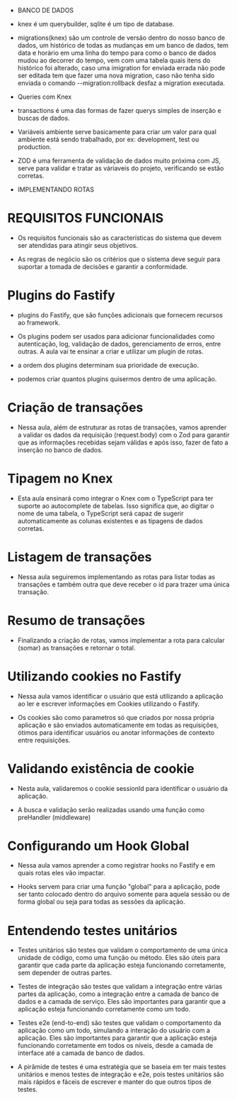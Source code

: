 
* BANCO DE DADOS

- knex é um querybuilder, sqlite é um tipo de database.

- migrations(knex) são um controle de versão dentro do nosso banco de dados, um histórico de todas as mudanças em um banco de dados, tem data e horário em uma linha do tempo para como o banco de dados mudou ao decorrer do tempo, vem com uma tabela quais itens do histórico foi alterado, caso uma imigration for enviada errada não pode ser editada tem que fazer uma nova migration, caso não tenha sido enviada o comando --migration:rollback desfaz a migration executada.

* Queries com Knex

- transactions é uma das formas de fazer querys simples de inserção e buscas de dados.

- Variáveis ambiente serve basicamente para criar um valor para qual ambiente está sendo trabalhado, por ex: development, test ou production.

- ZOD é uma ferramenta de validação de dados muito próxima com JS, serve para validar e tratar as váriaveis do projeto, verificando se estão corretas.



* IMPLEMENTANDO ROTAS

# REQUISITOS FUNCIONAIS

- Os requisitos funcionais são as características do sistema que devem ser atendidas para atingir seus objetivos.

- As regras de negócio são os critérios que o sistema deve seguir para suportar a tomada de decisões e garantir a conformidade.

# Plugins do Fastify

- plugins do Fastify, que são funções adicionais que fornecem recursos ao framework.

- Os plugins podem ser usados para adicionar funcionalidades como autenticação, log, validação de dados, gerenciamento de erros, entre outras. A aula vai te ensinar a criar e utilizar um plugin de rotas.

- a ordem dos plugins determinam sua prioridade de execução.

- podemos criar quantos plugins quisermos dentro de uma aplicação.

# Criação de transações

- Nessa aula, além de estruturar as rotas de transações, vamos aprender a validar os dados da requisição (request.body) com o Zod para garantir que as informações recebidas sejam válidas e após isso, fazer de fato a inserção no banco de dados.

# Tipagem no Knex

- Esta aula ensinará como integrar o Knex com o TypeScript para ter suporte ao autocomplete de tabelas. Isso significa que, ao digitar o nome de uma tabela, o TypeScript será capaz de sugerir automaticamente as colunas existentes e as tipagens de dados corretas.

# Listagem de transações

- Nessa aula seguiremos implementando as rotas para listar todas as transações e também outra que deve receber o id para trazer uma única transação.

# Resumo de transações

- Finalizando a criação de rotas, vamos implementar a rota para calcular (somar) as transações e retornar o total.

# Utilizando cookies no Fastify

- Nessa aula vamos identificar o usuário que está utilizando a aplicação ao ler e escrever informações em Cookies utilizando o Fastify.

- Os cookies são como parametros só que criados por nossa própria aplicação e são enviados automaticamente em todas as requisições, ótimos para identificar usuários ou anotar informações de contexto entre requisições.

# Validando existência de cookie

- Nesta aula, validaremos o cookie sessionId para identificar o usuário da aplicação.

- A busca e validação serão realizadas usando uma função como preHandler (middleware)

# Configurando um Hook Global

- Nessa aula vamos aprender a como registrar hooks no Fastify e em quais rotas eles vão impactar.

- Hooks servem para criar uma função "global" para a aplicação, pode ser tanto colocado dentro do arquivo somente para aquela sessão ou de forma global ou seja para todas as sessões da aplicação.


# Entendendo testes unitários

- Testes unitários são testes que validam o comportamento de uma única unidade de código, como uma função ou método. Eles são úteis para garantir que cada parte da aplicação esteja funcionando corretamente, sem depender de outras partes.

- Testes de integração são testes que validam a integração entre várias partes da aplicação, como a integração entre a camada de banco de dados e a camada de serviço. Eles são importantes para garantir que a aplicação esteja funcionando corretamente como um todo.

- Testes e2e (end-to-end) são testes que validam o comportamento da aplicação como um todo, simulando a interação do usuário com a aplicação. Eles são importantes para garantir que a aplicação esteja funcionando corretamente em todos os níveis, desde a camada de interface até a camada de banco de dados.

- A pirâmide de testes é uma estratégia que se baseia em ter mais testes unitários e menos testes de integração e e2e, pois testes unitários são mais rápidos e fáceis de escrever e manter do que outros tipos de testes.
